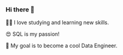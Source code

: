 ### Hi there 👋

👩‍🎓 I love studying and learning new skills.

😍 SQL is my passion!

🤞 My goal is to become a cool Data Engineer. 

